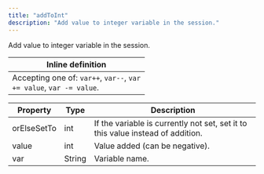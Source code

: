 ```yaml
---
title: "addToInt"
description: "Add value to integer variable in the session."
---
```

Add value to integer variable in the session.

| Inline definition |
| -------- |
| Accepting one of: <code>var++</code>, <code>var--</code>, <code>var += value</code>, <code>var -= value</code>. |


| Property | Type | Description |
| ------- | ------- | -------- |
| orElseSetTo | int | If the variable is currently not set, set it to this value instead of addition. |
| value | int | Value added (can be negative). |
| var | String | Variable name. |

